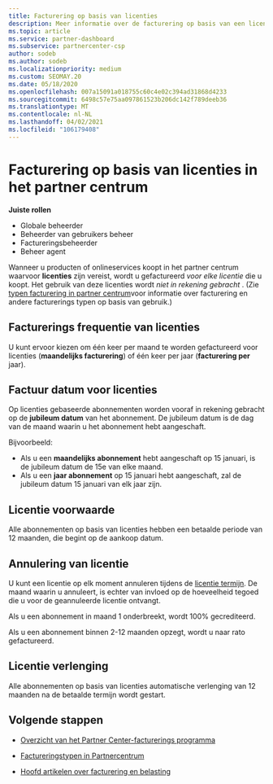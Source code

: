```yaml
---
title: Facturering op basis van licenties
description: Meer informatie over de facturering op basis van een licentie van op gebruik gebaseerd factureren in het partner centrum, inclusief de gefactureerde per licentie (niet op licentie gebruik).
ms.topic: article
ms.service: partner-dashboard
ms.subservice: partnercenter-csp
author: sodeb
ms.author: sodeb
ms.localizationpriority: medium
ms.custom: SEOMAY.20
ms.date: 05/18/2020
ms.openlocfilehash: 007a15091a018755c60c4e02c394ad31868d4233
ms.sourcegitcommit: 6498c57e75aa097861523b206dc142f789deeb36
ms.translationtype: MT
ms.contentlocale: nl-NL
ms.lasthandoff: 04/02/2021
ms.locfileid: "106179408"
---
```

# <a name="license-based-billing-in-partner-center"></a>Facturering op basis van licenties in het partner centrum

**Juiste rollen**

- Globale beheerder
- Beheerder van gebruikers beheer
- Factureringsbeheerder
- Beheer agent

Wanneer u producten of onlineservices koopt in het partner centrum waarvoor **licenties** zijn vereist, wordt u gefactureerd *voor elke licentie* die u koopt. Het gebruik van deze licenties wordt *niet in rekening gebracht* . (Zie [typen facturering in partner centrum](billing-different-types.md)voor informatie over facturering en andere facturerings typen op basis van gebruik.)

## <a name="license-billing-frequency"></a>Facturerings frequentie van licenties

U kunt ervoor kiezen om één keer per maand te worden gefactureerd voor licenties (**maandelijks facturering**) of één keer per jaar (**facturering per** jaar). 

## <a name="billing-date-for-licenses"></a>Factuur datum voor licenties

Op licenties gebaseerde abonnementen worden vooraf in rekening gebracht op de **jubileum datum** van het abonnement. De jubileum datum is de dag van de maand waarin u het abonnement hebt aangeschaft.

Bijvoorbeeld:

- Als u een **maandelijks abonnement** hebt aangeschaft op 15 januari, is de jubileum datum de 15e van elke maand.
- Als u een **jaar abonnement** op 15 januari hebt aangeschaft, zal de jubileum datum 15 januari van elk jaar zijn.

## <a name="license-term"></a>Licentie voorwaarde

Alle abonnementen op basis van licenties hebben een betaalde periode van 12 maanden, die begint op de aankoop datum.

## <a name="license-cancellation"></a>Annulering van licentie

U kunt een licentie op elk moment annuleren tijdens de [licentie termijn](#license-term). De maand waarin u annuleert, is echter van invloed op de hoeveelheid tegoed die u voor de geannuleerde licentie ontvangt.

Als u een abonnement in maand 1 onderbreekt, wordt 100% gecrediteerd.

Als u een abonnement binnen 2-12 maanden opzegt, wordt u naar rato gefactureerd.

## <a name="license-renewal"></a>Licentie verlenging

Alle abonnementen op basis van licenties automatische verlenging van 12 maanden na de betaalde termijn wordt gestart.

## <a name="next-steps"></a>Volgende stappen

- [Overzicht van het Partner Center-facturerings programma](billing-basics.md)

- [Factureringstypen in Partnercentrum](billing-different-types.md)

- [Hoofd artikelen over facturering en belasting](billing.md)
